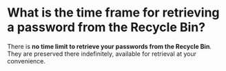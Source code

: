 # What is the time frame for retrieving a password from the Recycle Bin?

<p class="no-margin">There is <b>no time limit to retrieve your passwords from the Recycle Bin</b>. They are preserved there indefinitely, available for retrieval at your convenience.</p>

<Intercom />
<Clarity />
<GoogleAnalytics />

